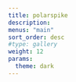 ```yaml
---
title: polarspike
description:
menus: "main"
sort_order: desc
#type: gallery
weight: 12
params:
  theme: dark
---
```

